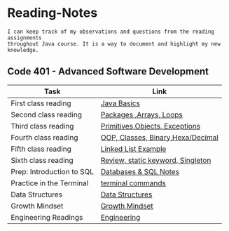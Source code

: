 # Reading-Notes

```
I can keep track of my observations and questions from the reading assignments
throughout Java course. It is a way to document and highlight my new knowledge.
```

## Code 401 - Advanced Software Development

|  Task                                     | Link                                              |
|-------------------------------------------|---------------------------------------------------|
| First class reading                       | [Java Basics](Class-01.md)                        |
| Second class reading                      | [Packages ,Arrays, Loops](Class-02.md)            |
| Third class reading                       | [Primitives,Objects, Exceptions](Class-03.md)     |
| Fourth class reading                      | [OOP, Classes, Binary,Hexa/Decimal](Class-04.md)  |
| Fifth class reading                       | [Linked List Example](Class-05.md)                |
| Sixth class reading                       | [Review, static keyword, Singleton](Class-06.md)  |
| Prep: Introduction to SQL                 | [Databases & SQL Notes](sql-notes.md)             |
| Practice in the Terminal                  | [terminal commands](terminal.md)                  |
| Data Structures                           | [Data Structures](Data-Structures.md)             |
| Growth Mindset                            | [Growth Mindset](Growth-Mindset.md)               |
| Engineering Readings                      | [Engineering](Engineering.md)                     |

